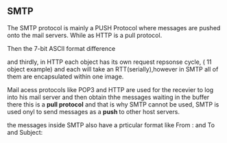 ## SMTP

The SMTP protocol is mainly a PUSH Protocol where messages are pushed onto 
the mail servers. While as HTTP is a pull protocol.

Then the 7-bit ASCII format difference

and thirdly, in HTTP each object has its own request repsonse cycle, ( 11 object example) and each will take an RTT(serially),however in SMTP all of them are encapsulated within one image.

Mail acess protocols like POP3 and HTTP are used for the recevier to log into his mail server and then obtain thhe messages waiting in the buffer there
this is a <b>pull protocol</b> and that is why SMTP cannot be used, SMTP is used onyl to send messages as a <b> push </b> to other host servers.

the messages inside SMTP also have  a prticular format like 
From :
and To
and Subject:


